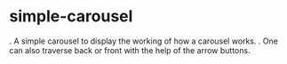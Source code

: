 # simple-carousel

. A simple carousel to display the working of how a carousel works. 
. One can also traverse back or front with the help of the arrow buttons.